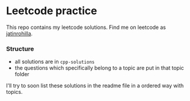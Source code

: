 # Leetcode practice

This repo contains my leetcode solutions. Find me on leetcode as [jatinrohilla](https://leetcode.com/jatinrohilla/).

### Structure

- all solutions are in `cpp-solutions`
- the questions which specifically belong to a topic are put in that topic folder

I'll try to soon list these solutions in the readme file in a ordered way with topics.

